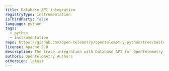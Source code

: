 ```yaml
---
title: Database API integration
registryType: instrumentation
isThirdParty: false
language: python
tags:
  - python
  - instrumentation
repo: https://github.com/open-telemetry/opentelemetry-python/tree/master/instrumentation/opentelemetry-instrumentation-dbapi
license: Apache 2.0
description: The trace integration with Database API for OpenTelemetry.
authors: OpenTelemetry Authors
otVersion: latest
---
```

